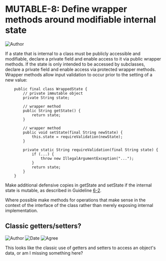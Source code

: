 # MUTABLE-8: Define wrapper methods around modifiable internal state
![Author](https://img.shields.io/badge/Author-Oracle-blue.svg)


If a state that is internal to a class must be publicly accessible and modifiable, declare a private field and enable access to it via public wrapper methods. If the state is only intended to be accessed by subclasses, declare a private field and enable access via protected wrapper methods. Wrapper methods allow input validation to occur prior to the setting of a new value:

        public final class WrappedState {
            // private immutable object
            private String state;

            // wrapper method
            public String getState() {
                return state;
            }

            // wrapper method
            public void setState(final String newState) {
                this.state = requireValidation(newState);
            }

            private static String requireValidation(final String state) {
                if (...) {
                    throw new IllegalArgumentException("...");
                }
                return state;
            }
        }

Make additional defensive copies in getState and setState if the internal state is mutable, as described in Guideline [6-2](../g6_02). 

Where possible make methods for operations that make sense in the context of the interface of the class rather than merely exposing internal implementation.

## Classic getters/setters?
![Author](https://img.shields.io/badge/Author-Robin.Peiremans-blue.svg)
![Date](https://img.shields.io/badge/Date-20180101-lightgrey.svg)
![Agree](https://img.shields.io/badge/AGREE-1-green.svg)

This looks like the classic use of getters and setters to access an object's data, or am I missing something here?
